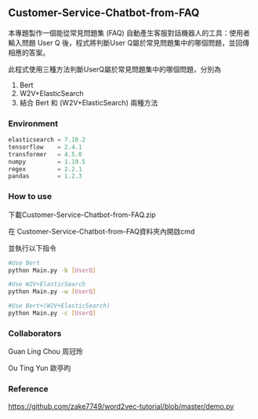 ## Customer-Service-Chatbot-from-FAQ
本專題製作一個能從常見問題集 (FAQ) 自動產生客服對話機器人的工具：使用者輸入問題 User Q 後，程式將判斷User Q屬於常見問題集中的哪個問題，並回傳相應的答案。

此程式使用三種方法判斷UserQ屬於常見問題集中的哪個問題，分別為
1. Bert
2. W2V+ElasticSearch
3. 結合 Bert 和 (W2V+ElasticSearch) 兩種方法
### Environment
```python
elasticsearch = 7.10.2
tensorflow    = 2.4.1
transformer   = 4.5.0
numpy         = 1.19.5
regex         = 2.2.1
pandas        = 1.2.3
```
### How to use

下載Customer-Service-Chatbot-from-FAQ.zip

在 Customer-Service-Chatbot-from-FAQ資料夾內開啟cmd

並執行以下指令

```bash
#Use Bert
python Main.py -b [UserQ]

#Use W2V+ElasticSearch 
python Main.py -w [UserQ]

#Use Bert+(W2V+ElasticSearch)
python Main.py -c [UserQ]
```
### Collaborators

Guan Ling Chou 周冠玲 

Ou Ting Yun    歐亭昀
### Reference

https://github.com/zake7749/word2vec-tutorial/blob/master/demo.py